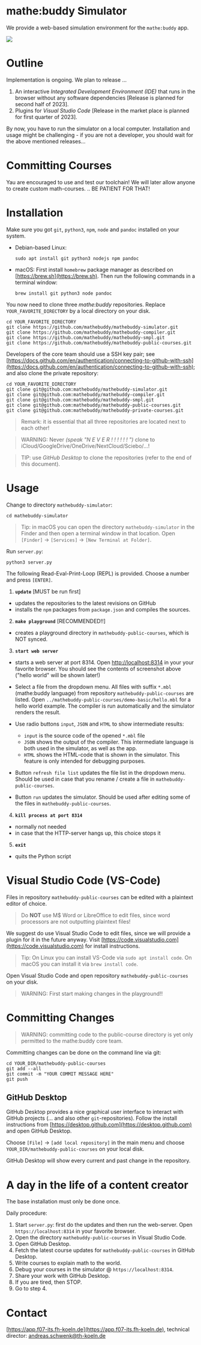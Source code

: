 # mathe:buddy Simulator

<!-- start-for-website -->

We provide a web-based simulation environment for the `mathe:buddy` app.

![](img/screenshot.png)

# Outline

Implementation is ongoing. We plan to release ...

1. An interactive _Integrated Development Environment (IDE)_ that runs in the browser without any software dependencies [Release is planned for second half of 2023].
2. Plugins for _Visual Studio Code_ [Release in the market place is planned for first quarter of 2023].

By now, you have to run the simulator on a local computer. Installation and usage might be challenging - if you are not a developer, you should wait for the above mentioned releases...

# Committing Courses

Yau are encouraged to use and test our toolchain! We will later allow anyone to create custom math-courses. .. BE PATIENT FOR THAT!

# Installation

Make sure you got `git`, `python3`, `npm`, `node` and `pandoc` installed on your system.

- Debian-based Linux:
  ```
  sudo apt install git python3 nodejs npm pandoc
  ```
- macOS:
  First install `homebrew` package manager as described on [https://brew.sh](https://brew.sh). Then run the following commands in a terminal window:
  ```
  brew install git python3 node pandoc
  ```

You now need to clone three _mathe:buddy_ repositories. Replace `YOUR_FAVORITE_DIRECTORY` by a local directory on your disk.

```
cd YOUR_FAVORITE_DIRECTORY
git clone https://github.com/mathebuddy/mathebuddy-simulator.git
git clone https://github.com/mathebuddy/mathebuddy-compiler.git
git clone https://github.com/mathebuddy/mathebuddy-smpl.git
git clone https://github.com/mathebuddy/mathebuddy-public-courses.git
```

Developers of the core team should use a SSH key pair; see
[https://docs.github.com/en/authentication/connecting-to-github-with-ssh](https://docs.github.com/en/authentication/connecting-to-github-with-ssh); and also clone the private repository:

```
cd YOUR_FAVORITE_DIRECTORY
git clone git@github.com:mathebuddy/mathebuddy-simulator.git
git clone git@github.com:mathebuddy/mathebuddy-compiler.git
git clone git@github.com:mathebuddy/mathebuddy-smpl.git
git clone git@github.com:mathebuddy/mathebuddy-public-courses.git
git clone git@github.com:mathebuddy/mathebuddy-private-courses.git
```

> Remark: it is essential that all three repositories are located next to each other!

> WARNING: Never _(speak "N E V E R ! ! ! ! ! ! ")_ clone to iCloud/GoogleDrive/OneDrive/NextCloud/Sciebo/...!

> TIP: use _GitHub Desktop_ to clone the repositories (refer to the end of this document).

# Usage

Change to directory `mathebuddy-simulator`:

```
cd mathebuddy-simulator
```

> Tip: in macOS you can open the directory `mathebuddy-simulator` in the Finder and then open a terminal window in that location. Open `[Finder]` $\to$ `[Services]` $\to$ `[New Terminal at Folder]`.

Run `server.py`:

```
python3 server.py
```

The following Read-Eval-Print-Loop (REPL) is provided.
Choose a number and press `[ENTER]`.

1. **`update`** [MUST be run first]

- updates the repositories to the latest revisions on GitHub
- installs the `npm` packages from `package.json` and compiles the sources.

2. **`make playground`** [RECOMMENDED!!]

- creates a playground directory in `mathebuddy-public-courses`, which is NOT synced.

3. **`start web server`**

- starts a web server at port 8314. Open [http://localhost:8314](http://localhost:8314) in your your favorite browser. You should see the contents of screenshot above ("hello world" will be shown later!)

- Select a file from the dropdown menu. All files with suffix `*.mbl` (mathe:buddy language) from repository `mathebuddy-public-courses` are listed. Open `../mathebuddy-public-courses/demo-basic/hello.mbl` for a hello world example. The compiler is run automatically and the simulator renders the result.

- Use radio buttons `input`, `JSON` and `HTML` to show intermediate results:

  - `input` is the source code of the opened `*.mbl` file
  - `JSON` shows the output of the compiler. This intermediate language is both used in the simulator, as well as the app.
  - `HTML` shows the HTML-code that is shown in the simulator. This feature is only intended for debugging purposes.

- Button `refresh file list` updates the file list in the dropdown menu. Should be used in case that you rename / create a file in `mathebuddy-public-courses`.

- Button `run` updates the simulator. Should be used after editing some of the files in `mathebuddy-public-courses`.

4. **`kill process at port 8314`**

- normally not needed
- in case that the HTTP-server hangs up, this choice stops it

5. **`exit`**

- quits the Python script

# Visual Studio Code (VS-Code)

Files in repository `mathebuddy-public-courses` can be edited with a plaintext editor of choice.

> Do **NOT** use M$ Word or LibreOffice to edit files, since word processors are not outputting plaintext files!

We suggest do use Visual Studio Code to edit files, since we will provide a plugin for it in the future anyway. Visit [https://code.visualstudio.com](https://code.visualstudio.com) for install instructions.

> Tip: On Linux you can install VS-Code via `sudo apt install code`. On macOS you can install it via `brew install code`.

Open Visual Studio Code and open repository `mathebuddy-public-courses` on your disk.

> WARNING: First start making changes in the playground!!

# Committing Changes

> WARNING: committing code to the public-course directory is yet only permitted to the mathe:buddy core team.

Committing changes can be done on the command line via git:

```
cd YOUR_DIR/mathebuddy-public-courses
git add --all
git commit -m "YOUR COMMIT MESSAGE HERE"
git push
```

## GitHub Desktop

GitHub Desktop provides a nice graphical user interface to interact with GitHub projects (... and also other `git`-repositories). Follow the install instructions from [https://desktop.github.com](https://desktop.github.com) and open GitHub Desktop.

Choose `[File]` $\to$ `[add local repository]` in the main menu and choose `YOUR_DIR/mathebuddy-public-courses` on your local disk.

GitHub Desktop will show every current and past change in the repository.

# A day in the life of a content creator

The base installation must only be done once.

Daily procedure:

1. Start `server.py`: first do the updates and then run the web-server. Open `https://localhost:8314` in your favorite browser.
2. Open the directory `mathebuddy-public-courses` in Visual Studio Code.
3. Open GitHub Desktop.
4. Fetch the latest course updates for `mathebuddy-public-courses` in GitHub Desktop.
5. Write courses to explain math to the world.
6. Debug your courses in the simulator @ `https://localhost:8314`.
7. Share your work with GitHub Desktop.
8. If you are tired, then STOP.
9. Go to step 4.

# Contact

[https://app.f07-its.fh-koeln.de](https://app.f07-its.fh-koeln.de), technical director: andreas.schwenk@th-koeln.de
